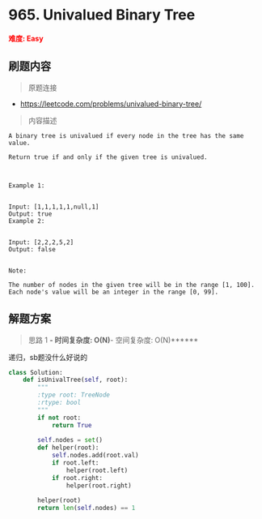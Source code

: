 # 965. Univalued Binary Tree

**<font color=red>难度: Easy</font>**

## 刷题内容

> 原题连接

* https://leetcode.com/problems/univalued-binary-tree/

> 内容描述

```
A binary tree is univalued if every node in the tree has the same value.

Return true if and only if the given tree is univalued.

 

Example 1:


Input: [1,1,1,1,1,null,1]
Output: true
Example 2:


Input: [2,2,2,5,2]
Output: false
 

Note:

The number of nodes in the given tree will be in the range [1, 100].
Each node's value will be an integer in the range [0, 99].
```

## 解题方案

> 思路 1
******- 时间复杂度: O(N)******- 空间复杂度: O(N)******

递归，sb题没什么好说的

```python
class Solution:
    def isUnivalTree(self, root):
        """
        :type root: TreeNode
        :rtype: bool
        """
        if not root:
            return True
        
        self.nodes = set()
        def helper(root):
            self.nodes.add(root.val)
            if root.left:
                helper(root.left)
            if root.right:
                helper(root.right)
                
        helper(root)
        return len(self.nodes) == 1
```































